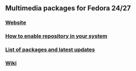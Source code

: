## **Multimedia packages for Fedora 24/27**

### [Website](https://unitedrpms.github.io/)

### [How to enable repository in your system](https://github.com/UnitedRPMs/WIKI/wiki/How-to-enable-the-UnitedRPMs-repository-in-your-system)

### [List of packages and latest updates](https://unitedrpms.sourceforge.io/x86_64/repoview/)

### [Wiki](https://github.com/UnitedRPMs/WIKI/wiki)
